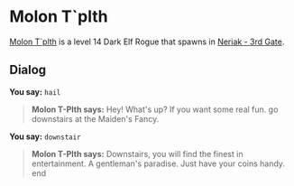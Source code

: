 # Molon T\`plth



[Molon T\`plth](/npc/42097) is a level 14 Dark Elf Rogue that spawns in [Neriak - 3rd Gate](/zone/42).



## Dialog

**You say:** `hail`



>**Molon T-Plth says:** Hey! What's up? If you want some real fun. go downstairs at the Maiden's Fancy.

**You say:** `downstair`



>**Molon T-Plth says:** Downstairs, you will find the finest in entertainment. A gentleman's paradise. Just have your coins handy.
end






